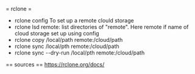 = rclone =

* rclone config
To set up a remote clould storage
* rclone lsd remote:
list directories of "remote". Here remote if name of cloud storage set up using config
* rclone copy /local/path remote:/cloud/path
* rclone sync /local/pth remote:/cloud/path
* rclone sync --dry-run /local/pth remote:/cloud/path

== sources ==
https://rclone.org/docs/

